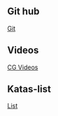 ## Git hub
[Git](https://github.com/CodingGarden/code-katas)

## Videos
[CG Videos](https://cg-videos.now.sh/#/?filter=Code%20Katas)

## Katas-list

[List](https://code-katas.now.sh/)